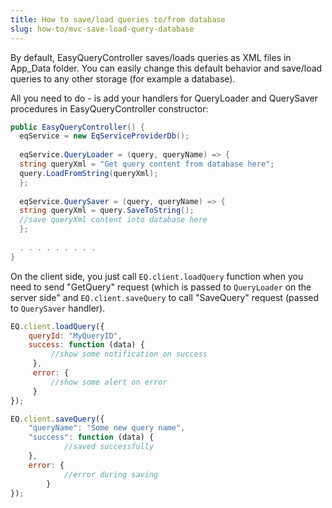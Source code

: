 ```yaml
---
title: How to save/load queries to/from database
slug: how-to/mvc-save-load-query-database
---
```



By default, EasyQueryController saves/loads queries as XML files in App_Data folder. You can easily change this default behavior and save/load queries to any other storage (for example a database).

All you need to do - is add your handlers for QueryLoader and QuerySaver procedures in EasyQueryController constructor: 

```c#
public EasyQueryController() {
  eqService = new EqServiceProviderDb();
 
  eqService.QueryLoader = (query, queryName) => {
  string queryXml = "Get query content from database here"; 
  query.LoadFromString(queryXml);
  };
 
  eqService.QuerySaver = (query, queryName) => {
  string queryXml = query.SaveToString();
  //save queryXml content into database here
  };
 
  . . . . . . . . .
}
```

On the client side, you just call `EQ.client.loadQuery` function when you need to send "GetQuery" request (which is passed to `QueryLoader` on the server side" and `EQ.client.saveQuery` to call "SaveQuery" request (passed to `QuerySaver` handler).

```js
EQ.client.loadQuery({
    queryId: "MyQueryID",
    success: function (data) {
         //show some notification on success
     },
     error: {
         //show some alert on error
     }
});
```

```js
EQ.client.saveQuery({
	"queryName": "Some new query name",
	"success": function (data) {
            //saved successfully
	},
	error: {
            //error during saving
        }
});
```